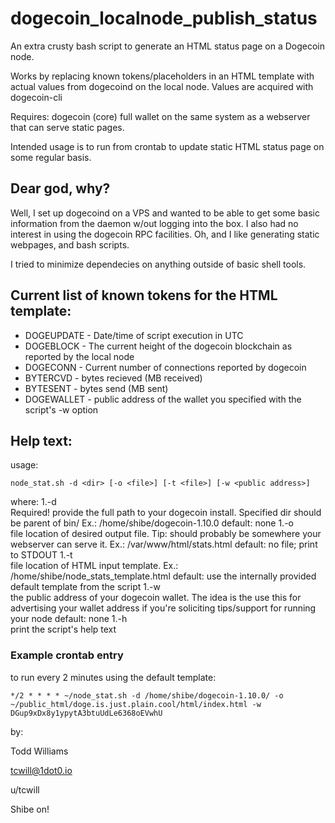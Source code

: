 # dogecoin_localnode_publish_status

An extra crusty bash script to generate an HTML status page on a Dogecoin node.

Works by replacing known tokens/placeholders in an HTML template with actual values from dogecoind on the local node.  Values are acquired with dogecoin-cli

Requires: dogecoin (core) full wallet on the same system as a webserver that can serve static pages.

Intended usage is to run from crontab to update static HTML status page on some regular basis.

## Dear god, why?

Well, I set up dogecoind on a VPS and wanted to be able to get some basic information from the daemon w/out logging into the box.  I also had no interest in using the dogecoin RPC facilities.  Oh, and I like generating static webpages, and bash scripts.

I tried to minimize dependecies on anything outside of basic shell tools.

## Current list of known tokens for the HTML template:
* DOGEUPDATE - Date/time of script execution in UTC
* DOGEBLOCK - The current height of the dogecoin blockchain as reported by the local node
* DOGECONN - Current number of connections reported by dogecoin
* BYTERCVD - bytes recieved (MB received)
* BYTESENT - bytes send (MB sent)
* DOGEWALLET - public address of the wallet you specified with the script's -w option 

## Help text:

usage:
```
node_stat.sh -d <dir> [-o <file>] [-t <file>] [-w <public address>]
```
where:
1.-d  
Required!  provide the full path to your dogecoin install.
Specified dir should be parent of bin/
Ex.: /home/shibe/dogecoin-1.10.0
default: none
1.-o  
file location of desired output file.
Tip: should probably be somewhere your webserver can serve it.
Ex.: /var/www/html/stats.html
default: no file; print to STDOUT
1.-t  
file location of HTML input template.
Ex.: /home/shibe/node_stats_template.html
default: use the internally provided default template from the script
1.-w  
the public address of your dogecoin wallet.
The idea is the use this for advertising your wallet address if you're
soliciting tips/support for running your node
default: none
1.-h  
print the script's help text

### Example crontab entry
to run every 2 minutes using the default template:
```
*/2 * * * * ~/node_stat.sh -d /home/shibe/dogecoin-1.10.0/ -o ~/public_html/doge.is.just.plain.cool/html/index.html -w DGup9xDx8y1ypytA3btuUdLe6368oEVwhU
```
by: 

Todd Williams

tcwill@1dot0.io

u/tcwill

Shibe on!
